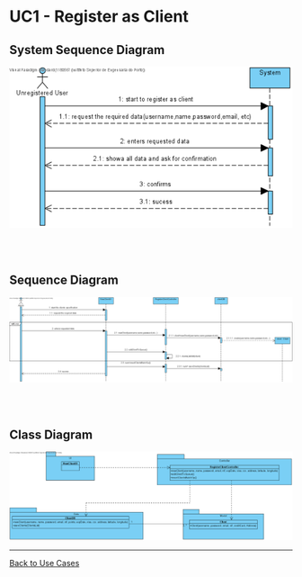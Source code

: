 # UC1 - Register as Client

## System Sequence Diagram
![UC1-SSD.png](SSD_UC1.png)

<br/><br/>

## Sequence Diagram
![UC1-SD.png](SD_UC1.png)

<br/><br/>

## Class Diagram
![UC1-CD.png](CD_UC1.png)

____

[Back to Use Cases](../UseCases.md)